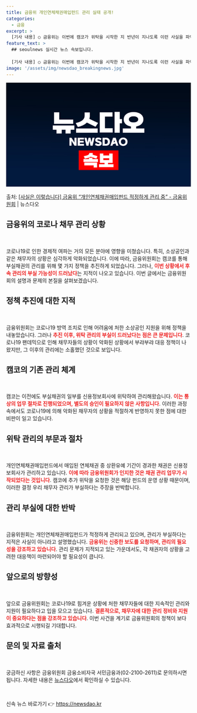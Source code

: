 ```yaml
---
title: 금융위 개인연체채권매입펀드 관리 실태 공개!
categories:
  - 금융
excerpt: >
  [기사 내용] ○ 금융위는 이번에 캠코가 위탁을 시작한 지 반년이 지나도록 이런 사실을 파악하지 못한 것으로…
feature_text: >
  ## seoulnews 실시간 뉴스 속보입니다.

  [기사 내용] ○ 금융위는 이번에 캠코가 위탁을 시작한 지 반년이 지나도록 이런 사실을 파악하지 못한 것으로…
image: '/assets/img/newsdao_breakingnews.jpg'
---
```


![뉴스다오 속보](/assets/img/newsdao_breakingnews.jpg)

<p>출처: <a href="https://newsdao.kr/2154" rel="dofollow">[사실은 이렇습니다] 금융위 “개인연체채권매입펀드 적정하게 관리 중” - 금융위원회</a> | 뉴스다오</p>

<h2 data-ke-size="size26">금융위의 코로나 채무 관리 상황</h2>

<p data-ke-size="size16">&nbsp;</p>

코로나19로 인한 경제적 여파는 거의 모든 분야에 영향을 미쳤습니다. 특히, 소상공인과 같은 채무자의 상황은 심각하게 악화되었습니다. 이에 따라, 금융위원회는 캠코를 통해 부실채권의 관리를 위해 몇 가지 정책을 추진하게 되었습니다. 그러나, <b><span style="color: #ee2323;">이번 상황에서 후속 관리의 부실 가능성이 드러났다</span></b>는 지적이 나오고 있습니다. 이번 글에서는 금융위원회의 설명과 문제의 본질을 살펴보겠습니다.

<h2 data-ke-size="size26">정책 추진에 대한 지적</h2>

<p data-ke-size="size16">&nbsp;</p>

금융위원회는 코로나19 방역 조치로 인해 어려움에 처한 소상공인 지원을 위해 정책을 내놓았습니다. 그러나 <b><span style="color: #ee2323;">추진 이후, 위탁 관리의 부실이 드러났다는 점은 큰 문제입니다</span></b>. 코로나19 팬데믹으로 인해 채무자들의 상황이 악화된 상황에서 부랴부랴 대응 정책이 나왔지만, 그 이후의 관리에는 소홀했던 것으로 보입니다.

<h2 data-ke-size="size26">캠코의 기존 관리 체계</h2>

<p data-ke-size="size16">&nbsp;</p>

캠코는 이전에도 부실채권의 일부를 신용정보회사에 위탁하여 관리해왔습니다. <b><span style="color: #ee2323;">이는 통상의 업무 절차로 진행되었으며, 별도의 승인이 필요하지 않은 사항입니다</span></b>. 이러한 과정 속에서도 코로나19에 의해 악화된 채무자의 상황을 적절하게 반영하지 못한 점에 대한 비판이 일고 있습니다.

<h2 data-ke-size="size26">위탁 관리의 부문과 절차</h2>

<p data-ke-size="size16">&nbsp;</p>

개인연체채권매입펀드에서 매입된 연체채권 중 상환유예 기간이 경과한 채권은 신용정보회사가 관리하고 있습니다. <b><span style="color: #ee2323;">이에 따라 금융위원회가 인지한 것은 채권 관리 업무가 시작되었다는 것입니다</span></b>. 캠코에 추가 위탁을 요청한 것은 해당 펀드의 운영 상황 때문이며, 이러한 결정 우리 채무자 관리가 부실하다는 주장을 반박합니다.

<h2 data-ke-size="size26">관리 부실에 대한 반박</h2>

<p data-ke-size="size16">&nbsp;</p>

금융위원회는 개인연체채권매입펀드가 적정하게 관리되고 있으며, 관리가 부실하다는 지적은 사실이 아니라고 설명했습니다. <b><span style="color: #ee2323;">금융위는 신중한 보도를 요청하며, 관리의 필요성을 강조하고 있습니다</span></b>. 관리 문제가 지적되고 있는 가운데서도, 각 채권자의 상황을 고려한 대응책이 마련되어야 할 필요성이 큽니다.

<h2 data-ke-size="size26">앞으로의 방향성</h2>

<p data-ke-size="size16">&nbsp;</p>

앞으로 금융위원회는 코로나19로 힘겨운 상황에 처한 채무자들에 대한 지속적인 관리와 지원이 필요하다고 입을 모으고 있습니다. <b><span style="color: #ee2323;">결론적으로, 채무자에 대한 관리 정비와 지원이 중요하다는 점을 강조하고 있습니다</span></b>. 이번 사건을 계기로 금융위원회의 정책이 보다 효과적으로 시행되길 기대합니다.

<h2 data-ke-size="size26">문의 및 자료 출처</h2>

<p data-ke-size="size16">&nbsp;</p>

궁금하신 사항은 금융위원회 금융소비자국 서민금융과(02-2100-2611)로 문의하시면 됩니다. 자세한 내용은 [뉴스다오](https://newsdao.kr/2154)에서 확인하실 수 있습니다.

<p data-ke-size="size16">&nbsp;</p> 

신속 뉴스 바로가기 👉 <a href="https://newsdao.kr" rel="dofollow">https://newsdao.kr</a>


